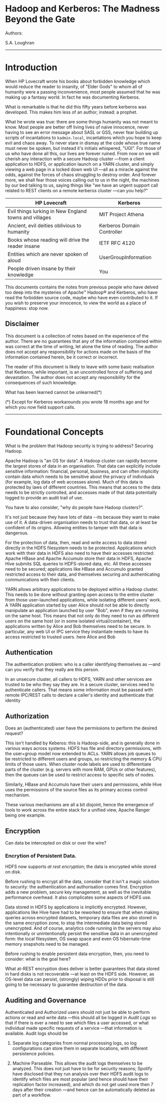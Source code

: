 
# Hadoop and Kerberos: The Madness Beyond the Gate


Authors:

S.A. Loughran


----

# Introduction

When HP Lovecraft wrote his books about forbidden knowledge which would reduce the reader to insanity, of "Elder Gods" to whom all of humanity were a passing inconvenience, most people assumed that he was making up a fantasy world.
In fact he was documenting Kerberos.

What is remarkable is that he did this fifty years before kerberos was developed. This makes him less of an author, 
instead: a prophet.

What he wrote was true: there are some things humanity was not meant to know. Most people are better off living lives of naive innocence, never having to see an error message about SASL or GSS, never fear building up scripts of incantations to `kadmin.local`, incantations which you hope to keep evil and chaos away. To never stare in dismay at the code whose true name must never be spoken, but instead it's initials whispered, "UGI". For those of us who have done all this, our lives are forever ruined. From now on we will cherish any interaction with a secure Hadoop cluster —from a client application to HDFS, or application launch on a YARN cluster, and simply viewing a web page in a locked down web UI —all as a miracle against the odds, against the forces of chaos struggling to destroy order.
And forever more, we shall fear those voices calling out to us in the night, the machines by our bed talking to us, saying things like "we have an urgent support call related to REST clients on a remote kerberos cluster —can you help?" 


| HP Lovecraft                                          | Kerberos                   |
|-------------------------------------------------------|----------------------------|
| Evil things lurking in New England towns and villages | MIT Project Athena         |
| Ancient, evil deities oblivious to humanity           | Kerberos Domain Controller |
| Books whose reading will drive the reader insane      | IETF RFC 4120              |
| Entities which are never spoken of aloud              | UserGroupInformation       |
| People driven insane by their knowledge               | You                        |

This documents contains the notes from previous people who have delved too deep into the mysteries of Apache&trade; Hadoop&reg; and Kerberos, who have read the forbidden source code, maybe who have even contributed to it. If you wish to preserve your innocence, to view the world as a place of happiness: stop now.

## Disclaimer

This document is a collection of notes based on the experience of the author. There are no guarantees that any of the information contained within was correct at the time of writing, let alone the time of reading. The author does not accept any responsibility for actions made on the basis of the information contained herein, be it correct or incorrect.

The reader of this document is likely to leave with some basic realisation that Kerberos, while important, is an uncontrolled force of suffering and devastation. The author does not accept any responsibility for the consequences of such knowledge.

What has been learned cannot be unlearned(*)

(*) Except for Kerberos workarounds you wrote 18 months ago and for which you now field support calls.

----

# Foundational Concepts

What is the problem that Hadoop security is trying to address? Securing Hadoop.

Apache Hadoop is "an OS for data".
A Hadoop cluster can rapidly become the largest stores of data in an organisation.
That data can explicitly include sensitive information: financial, personal, business, and can often implicitly contain data which needs to be sensitive about the privacy of individuals (for example, log data of web accesses alone).
Much of this data is protected by laws of different countries.
This means that access to the data needs to be strictly controlled, and accesses made of that data potentially logged to provide an audit trail of use.

You have to also consider, "why do people have Hadoop clusters?".

It's not just because they have lots of data --its because they want to make use of it.
A data-driven organisation needs to trust that data, or at least be confident of its origins.
Allowing entities to tamper with that data is dangerous.

For the protection of data, then, read and write access to data stored directly in the HDFS filesystem needs to be protected.
Applications which work with their data in HDFS also need to have their accesses restricted: Apache HBase and Apache Accumulo store their data in HDFS, Apache Hive submits SQL queries to HDFS-stored data, etc.
All these accesses need to be secured; applications like HBase and Accumulo granted restricted access to their data, and themselves securing and authenticating communications with their clients.

YARN allows arbitrary applications to be deployed within a Hadoop cluster.
This needs to be done without granting open access to the entire cluster from those user-launched applications, while isolating different users' work.
A YARN application started by user Alice should not be able to directly manipulate an application launched by user "Bob", even if they are running on the same host.
This means that not only do they need to run as different users on the same host (or in some isolated virtual/container), the applications written by Alice and Bob themselves need to be secure.
In particular, any web UI or IPC service they instantiate needs to have its access restricted to trusted users. here Alice and Bob

## Authentication

The authentication problem: who is a caller identifying themselves as —and can you verify
that they really are this person.

In an unsecure cluster, all callers to HDFS, YARN and other services are trusted to be
who they say they are. In a secure cluster, services need to authenticate callers.
That means some information must be passed with remote IPC/REST calls to declare
a caller's identity and authenticate that identity

## Authorization

Does an (authenticated) user have the permissions to perform the desired request?

This isn't handled by Keberos: this is Hadoop-side, and is generally done
in various ways across systems. HDFS has file and directory permissions, with the
user+group model now extended to ACLs. YARN allows job queues to be restricted
to different users and groups, so restricting the memory & CPU limits of those
users. When cluster node labels are used to differentiate parts of the cluster (e.g. servers with
more RAM, GPUs or other features), then the queues can be used to restrict access
to specific sets of nodes.

Similarly, HBase and Accumulo have their users and permissions, while Hive uses the
permissions of the source files as its primary access control mechanism.

These various mechanisms are all a bit disjoint, hence the emergence of tools
to work across the entire stack for a unified view, Apache Ranger being one example.


## Encryption

Can data be intercepted on disk or over the wire?


### Encrytion of Persistent Data.

HDFS now supports *at rest encryption*; the data is encrypted while stored on disk.

Before rushing to encrypt all the data, consider that it isn't a magic solution to
security: the authentication and authorisation comes first. Encryption adds a new problem,
secure key management, as well as the inevitable performance overhead. It also complicates
some aspects of HDFS use.

Data stored in HDFS by applications is implicitly encrypted. However, applications like 
Hive have had to be reworked to ensure 
that when making queries across encrypted datasets, temporary data files are also stored
in the same encryption zone, to stop the intermediate data being stored unencrypted.
And of course, analytics code running in the servers may also intentionally or unintentionally
persist the sensitive data in an unencrypted form: the local filesystem, OS swap space
and even OS hibernate-time memory snapshots need to be managed.

Before rushing to enable persistent data encryption, then, you need to consider: what is the
goal here? 

What at-REST encryption does deliver is better guarantees that data stored in hard disks
is not recoverable —at least on the HDFS side. However, as OS-level data can persist,
(strongly) wiping HDDs prior to disposal is still going to be necessary to guarantee
destruction of the data.

## Auditing and Governance

Authenticated and Authorized users should not just be able to perform actions
or read and write data —this should all be logged in *Audit Logs* so that
if there is ever a need to see which files a user accessed, or what individual
made specific requests of a service —that information is available. Audit logs
should be 

1. Separate log categories from normal processing logs, so log configurations
can store them in separate locations, with different persistence policies.

1. Machine Parseable. This allows the audit logs themselves to be analyzed. This
does not just have to be for security reasons; Spotify have disclosed that they
run analysis over their HDFS audit logs to identify which files are most popular (and
hence should have their replication factor increased), and which do not get
used more then 7 days after their creation —and hence can be automatically deleted
as part of a workflow.

